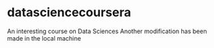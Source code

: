 # datasciencecoursera
An interesting course on Data Sciences
Another modification has been made in the local machine
